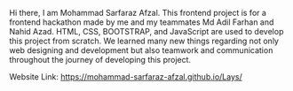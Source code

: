 Hi there, I am Mohammad Sarfaraz Afzal.
This frontend project is for a frontend hackathon made by me and my teammates Md Adil Farhan and Nahid Azad.
HTML, CSS, BOOTSTRAP, and JavaScript are used to develop this project from scratch.
We learned many new things regarding not only web designing and development but also teamwork and communication throughout the journey of developing this project.

Website Link: https://mohammad-sarfaraz-afzal.github.io/Lays/
